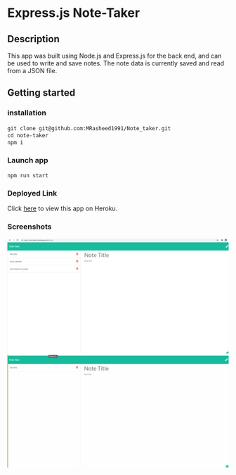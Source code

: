 # Express.js Note-Taker

## Description

This app was built using Node.js and Express.js for the back end, and can be used to write and save notes. The note data is currently saved and read from a JSON file.

## Getting started

### installation

```
git clone git@github.com:MRasheed1991/Note_taker.git
cd note-taker
npm i
```

### Launch app

```
npm run start
```

### Deployed Link

Click [here](https://nazim-note-taker.herokuapp.com/notes) to view this app on Heroku.

### Screenshots

![screenshot-1](./public\assets\Screenshots\screenshot-1.png)
![screenshot-2](./public\assets\Screenshots\screenshot-2.png)
